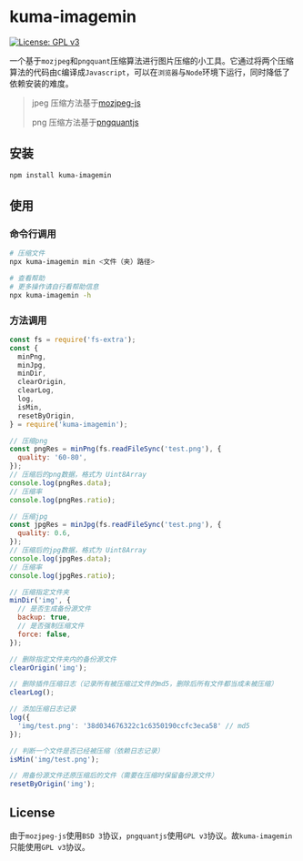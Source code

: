 # kuma-imagemin

[![License: GPL v3](https://img.shields.io/badge/License-GPL%20v3-blue.svg)](https://www.gnu.org/licenses/gpl-3.0)

一个基于`mozjpeg`和`pngquant`压缩算法进行图片压缩的小工具。它通过将两个压缩算法的代码由`C`编译成`Javascript`，可以在`浏览器`与`Node`环境下运行，同时降低了依赖安装的难度。

> jpeg 压缩方法基于[mozjpeg-js](https://github.com/as-com/mozjpeg-js)
>
> png 压缩方法基于[pngquantjs](https://github.com/psych0der/pngquantjs)

## 安装

```bash
npm install kuma-imagemin
```

## 使用

### 命令行调用

```bash
# 压缩文件
npx kuma-imagemin min <文件（夹）路径>

# 查看帮助
# 更多操作请自行看帮助信息
npx kuma-imagemin -h

```

### 方法调用

```javascript
const fs = require('fs-extra');
const {
  minPng,
  minJpg,
  minDir,
  clearOrigin,
  clearLog,
  log,
  isMin,
  resetByOrigin,
} = require('kuma-imagemin');

// 压缩png
const pngRes = minPng(fs.readFileSync('test.png'), {
  quality: '60-80',
});
// 压缩后的png数据，格式为 Uint8Array
console.log(pngRes.data);
// 压缩率
console.log(pngRes.ratio);

// 压缩jpg
const jpgRes = minJpg(fs.readFileSync('test.png'), {
  quality: 0.6,
});
// 压缩后的jpg数据，格式为 Uint8Array
console.log(jpgRes.data);
// 压缩率
console.log(jpgRes.ratio);

// 压缩指定文件夹
minDir('img', {
  // 是否生成备份源文件
  backup: true,
  // 是否强制压缩文件
  force: false,
});

// 删除指定文件夹内的备份源文件
clearOrigin('img');

// 删除插件压缩日志（记录所有被压缩过文件的md5，删除后所有文件都当成未被压缩）
clearLog();

// 添加压缩日志记录
log({
  'img/test.png': '38d034676322c1c6350190ccfc3eca58' // md5
});

// 判断一个文件是否已经被压缩（依赖日志记录）
isMin('img/test.png');

// 用备份源文件还原压缩后的文件（需要在压缩时保留备份源文件）
resetByOrigin('img');
```

## License

由于`mozjpeg-js`使用`BSD 3`协议，`pngquantjs`使用`GPL v3`协议。故`kuma-imagemin`只能使用`GPL v3`协议。
